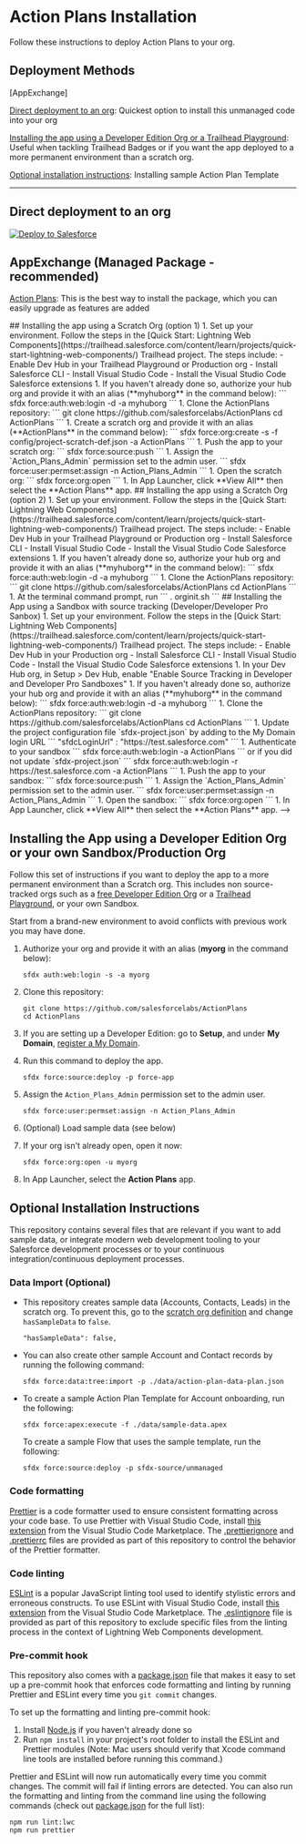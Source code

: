 # Action Plans Installation

Follow these instructions to deploy Action Plans to your org.



## Deployment Methods

[AppExchange]

[Direct deployment to an org](#direct-deployment-to-an-org): Quickest option to install this unmanaged code into your org
<!--
[Installing the app using a Scratch Org](#installing-the-app-using-a-scratch-org): This is the recommended installation option. Use this option if you are a developer who wants to experience the app and the code.

-   [Installing the app using a Scratch Org (option 1)](#installing-the-app-using-a-scratch-org--option-1-): Use the CLI manually, following the instructions below

-   [Installing the app using a Scratch Org (option 2)](#installing-the-app-using-a-scratch-org--option-2-): Use the included setup script

[Installing the App using a Sandbox with source tracking (Developer/Developer Pro Sanbox)](#installing-the-app-using-a-sandbox-with-source-tracking-developerdeveloper-pro-sanbox): For testing prior to installing/updating in your Production environment
-->
[Installing the app using a Developer Edition Org or a Trailhead Playground](#installing-the-app-using-a-developer-edition-org-or-a-trailhead-playground): Useful when tackling Trailhead Badges or if you want the app deployed to a more permanent environment than a scratch org.

[Optional installation instructions](#optional-installation-instructions): Installing sample Action Plan Template
<hr/>

## Direct deployment to an org

<a href="https://githubsfdeploy.herokuapp.com">
  <img alt="Deploy to Salesforce"
       src="https://raw.githubusercontent.com/afawcett/githubsfdeploy/master/deploy.png">
</a>

## AppExchange (Managed Package - recommended)


[Action Plans](https://appexchange.salesforce.com): This is the best way to install the package, which you can easily upgrade as features are added

<!-->
## Installing the app using a Scratch Org (option 1)

1. Set up your environment. Follow the steps in the [Quick Start: Lightning Web Components](https://trailhead.salesforce.com/content/learn/projects/quick-start-lightning-web-components/) Trailhead project. The steps include:

    - Enable Dev Hub in your Trailhead Playground or Production org
    - Install Salesforce CLI
    - Install Visual Studio Code
    - Install the Visual Studio Code Salesforce extensions

1. If you haven't already done so, authorize your hub org and provide it with an alias (**myhuborg** in the command below):

    ```
    sfdx force:auth:web:login -d -a myhuborg
    ```

1. Clone the ActionPlans repository:

    ```
    git clone https://github.com/salesforcelabs/ActionPlans
    cd ActionPlans
    ```

1. Create a scratch org and provide it with an alias (**ActionPlans** in the command below):

    ```
    sfdx force:org:create -s -f config/project-scratch-def.json -a ActionPlans
    ```

1. Push the app to your scratch org:

    ```
    sfdx force:source:push
    ```

1. Assign the `Action_Plans_Admin` permission set to the admin user.

    ```
    sfdx force:user:permset:assign -n Action_Plans_Admin
    ```

1. Open the scratch org:

    ```
    sfdx force:org:open
    ```

1. In App Launcher, click **View All** then select the **Action Plans** app.

## Installing the app using a Scratch Org (option 2)

1. Set up your environment. Follow the steps in the [Quick Start: Lightning Web Components](https://trailhead.salesforce.com/content/learn/projects/quick-start-lightning-web-components/) Trailhead project. The steps include:

    - Enable Dev Hub in your Trailhead Playground or Production org
    - Install Salesforce CLI
    - Install Visual Studio Code
    - Install the Visual Studio Code Salesforce extensions

1. If you haven't already done so, authorize your hub org and provide it with an alias (**myhuborg** in the command below):
    ```
    sfdx force:auth:web:login -d -a myhuborg
    ```
1. Clone the ActionPlans repository:
    ```
    git clone https://github.com/salesforcelabs/ActionPlans
    cd ActionPlans
    ```
1. At the terminal command prompt, run
	```
	. orginit.sh
	```

## Installing the App using a Sandbox with source tracking (Developer/Developer Pro Sanbox)

1. Set up your environment. Follow the steps in the [Quick Start: Lightning Web Components](https://trailhead.salesforce.com/content/learn/projects/quick-start-lightning-web-components/) Trailhead project. The steps include:

    - Enable Dev Hub in your Production org
    - Install Salesforce CLI
    - Install Visual Studio Code
    - Install the Visual Studio Code Salesforce extensions

1. In your Dev Hub org, in Setup > Dev Hub, enable "Enable Source Tracking in Developer and Developer Pro Sandboxes"

1. If you haven't already done so, authorize your hub org and provide it with an alias (**myhuborg** in the command below):

    ```
    sfdx force:auth:web:login -d -a myhuborg
    ```

1. Clone the ActionPlans repository:

    ```
    git clone https://github.com/salesforcelabs/ActionPlans
    cd ActionPlans
    ```

1. Update the project configuration file `sfdx-project.json` by adding to the My Domain login URL

	```
	"sfdcLoginUrl" : "https://test.salesforce.com"
	```

1. Authenticate to your sandbox
	```
	sfdx force:auth:web:login -a ActionPlans
	```

	or if you did not update `sfdx-project.json`
	```
	sfdx force:auth:web:login -r https://test.salesforce.com -a ActionPlans
	```

1. Push the app to your sandbox:

    ```
    sfdx force:source:push
    ```

1. Assign the `Action_Plans_Admin` permission set to the admin user.

    ```
    sfdx force:user:permset:assign -n Action_Plans_Admin
    ```

1. Open the sandbox:

    ```
    sfdx force:org:open
    ```

1. In App Launcher, click **View All** then select the **Action Plans** app.

-->
## Installing the App using a Developer Edition Org or your own Sandbox/Production Org

Follow this set of instructions if you want to deploy the app to a more permanent environment than a Scratch org.
This includes non source-tracked orgs such as a [free Developer Edition Org](https://developer.salesforce.com/signup) or a [Trailhead Playground](https://trailhead.salesforce.com/), or your own Sandbox.

Start from a brand-new environment to avoid conflicts with previous work you may have done.

1. Authorize your org and provide it with an alias (**myorg** in the command below):

    ```
    sfdx auth:web:login -s -a myorg
    ```

1. Clone this repository:

    ```
    git clone https://github.com/salesforcelabs/ActionPlans
    cd ActionPlans
    ```

1. If you are setting up a Developer Edition: go to **Setup**, and under **My Domain**, [register a My Domain](https://help.salesforce.com/articleView?id=domain_name_setup.htm&type=5).

1. Run this command to deploy the app.

    ```
    sfdx force:source:deploy -p force-app
    ```

1. Assign the `Action_Plans_Admin` permission set to the admin user.

    ```
    sfdx force:user:permset:assign -n Action_Plans_Admin
    ```
1. (Optional) Load sample data (see below)

1. If your org isn't already open, open it now:

    ```
    sfdx force:org:open -u myorg
    ```

1. In App Launcher, select the **Action Plans** app.

## Optional Installation Instructions

This repository contains several files that are relevant if you want to add sample data, or integrate modern web development tooling to your Salesforce development processes or to your continuous integration/continuous deployment processes.

### Data Import (Optional)

- This repository creates sample data (Accounts, Contacts, Leads) in the scratch org. To prevent this, go to the [scratch org definition](https://github.com/dschach/ActionPlans/blob/main/config/project-scratch-def.json) and change `hasSampleData` to `false`.
    ```
	"hasSampleData": false,
	```

- You can also create other sample Account and Contact records by running the following command:

    ```
    sfdx force:data:tree:import -p ./data/action-plan-data-plan.json
    ```

- To create a sample Action Plan Template for Account onboarding, run the following:
	```
	sfdx force:apex:execute -f ./data/sample-data.apex
	```
	To create a sample Flow that uses the sample template, run the following:
	```
	sfdx force:source:deploy -p sfdx-source/unmanaged
	```

### Code formatting

[Prettier](https://prettier.io/) is a code formatter used to ensure consistent formatting across your code base. To use Prettier with Visual Studio Code, install [this extension](https://marketplace.visualstudio.com/items?itemName=esbenp.prettier-vscode) from the Visual Studio Code Marketplace. The [.prettierignore](/.prettierignore) and [.prettierrc](/.prettierrc) files are provided as part of this repository to control the behavior of the Prettier formatter.

### Code linting

[ESLint](https://eslint.org/) is a popular JavaScript linting tool used to identify stylistic errors and erroneous constructs. To use ESLint with Visual Studio Code, install [this extension](https://marketplace.visualstudio.com/items?itemName=salesforce.salesforcedx-vscode-lwc) from the Visual Studio Code Marketplace. The [.eslintignore](/.eslintignore) file is provided as part of this repository to exclude specific files from the linting process in the context of Lightning Web Components development.

### Pre-commit hook

This repository also comes with a [package.json](./package.json) file that makes it easy to set up a pre-commit hook that enforces code formatting and linting by running Prettier and ESLint every time you `git commit` changes.

To set up the formatting and linting pre-commit hook:

1. Install [Node.js](https://nodejs.org) if you haven't already done so
1. Run `npm install` in your project's root folder to install the ESLint and Prettier modules (Note: Mac users should verify that Xcode command line tools are installed before running this command.)

Prettier and ESLint will now run automatically every time you commit changes. The commit will fail if linting errors are detected. You can also run the formatting and linting from the command line using the following commands (check out [package.json](./package.json) for the full list):

```
npm run lint:lwc
npm run prettier
```
